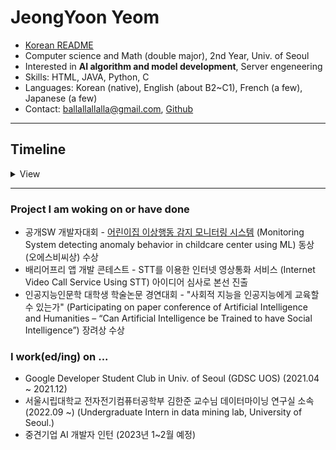 # JeongYoon Yeom
- [Korean README](https://github.com/owao/owao/blob/main/README_Korean.md)
- Computer science and Math (double major), 2nd Year, Univ. of Seoul
- Interested in **AI algorithm and model development**, Server engeneering
- Skills: HTML, JAVA, Python, C
- Languages: Korean (native), English (about B2~C1), French (a few), Japanese (a few)
- Contact: ballallallalla@gmail.com, [Github](https://github.com/owao)

---

## Timeline

<details>
<summary>View</summary>

### 2018.03 ~ 2021.02
- Studied at Hana Academy Seoul(HAS)

### 2021.03 ~ 2022.02
- **May**
    - <Hackathon> Participating on JunctionXSeoul Hackathon(Online Global Hackathon) - Frontend developer & designer
- **April ~ August**
    - GDSC Team project “Monitoring System detecting anomaly behavior in childcare center using ML” develop - Hub developer (cooperation with backend part)
- **April ~ Feburary**
    - Google Developer Students Club member(GDSC) - Work on Web-Bigginer Team, 2021 Spring Project team, and Mobile Team
- **May ~ September**
    - Barrier Free Application Development Contest - Internet Video Call Service Using STT (ideas)

### 2022.03 ~ 2023.02
- **March**
    - Participating on paper conference of Artificial Intelligence and Humanities – “Can Artificial Intelligence be Trained to have Social Intelligence”
- **August**
    - Campus Town Employment Academy Study in Univ. of Seoul (AI development)
- **September ~ Present**
    - Undergraduate Intern in data mining lab, University of Seoul.

</details>

---

### Project I am woking on or have done
- 공개SW 개발자대회 - [어린이집 이상행동 감지 모니터링 시스템](https://github.com/DSC-University-of-Seoul/2021-spring-project)
  (Monitoring System detecting anomaly behavior in childcare center using ML) 동상(오에스비씨상) 수상
- 배리어프리 앱 개발 콘테스트 - STT를 이용한 인터넷 영상통화 서비스 (Internet Video Call Service Using STT) 아이디어 심사로 본선 진출
- 인공지능인문학 대학생 학술논문 경연대회 - "사회적 지능을 인공지능에게 교육할 수 있는가" (Participating on paper conference of Artificial Intelligence and Humanities – “Can Artificial Intelligence be Trained to have Social Intelligence”) 장려상 수상

### I work(ed/ing) on ...
- Google Developer Student Club in Univ. of Seoul (GDSC UOS) (2021.04 ~ 2021.12)
- 서울시립대학교 전자전기컴퓨터공학부 김한준 교수님 데이터마이닝 연구실 소속 (2022.09 ~) (Undergraduate Intern in data mining lab, University of Seoul.)
- 중견기업 AI 개발자 인턴 (2023년 1~2월 예정)
